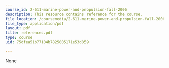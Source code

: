 ```yaml
---
course_id: 2-611-marine-power-and-propulsion-fall-2006
description: This resource contains reference for the course.
file_location: /coursemedia/2-611-marine-power-and-propulsion-fall-2006/75dfea51b77184b7825805171e53d859_references.pdf
file_type: application/pdf
layout: pdf
title: references.pdf
type: course
uid: 75dfea51b77184b7825805171e53d859

---
```

None